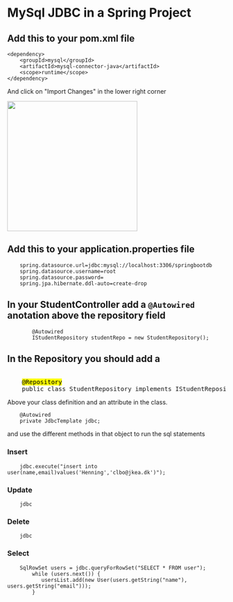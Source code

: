 # MySql JDBC in a Spring Project

## Add this to your pom.xml file
````      
<dependency>
	<groupId>mysql</groupId>
	<artifactId>mysql-connector-java</artifactId>
	<scope>runtime</scope>
</dependency>
````    
And click on "Import Changes" in the lower right corner

<img src="https://github.com/dat17v1/2_11_mysql_spring/blob/master/Materials/img/ImportChanges.png" width="300" />

## Add this to your application.properties file
````    
	spring.datasource.url=jdbc:mysql://localhost:3306/springbootdb
	spring.datasource.username=root
	spring.datasource.password=
	spring.jpa.hibernate.ddl-auto=create-drop
````    

## In your StudentController add a ````@Autowired```` anotation above the repository field

````    
    	@Autowired
    	IStudentRepository studentRepo = new StudentRepository();
````    

## In the Repository you should add a 

<pre>    
	<mark>@Repository</mark>
	public class StudentRepository implements IStudentRepository {
</pre>    
Above your class definition
and an attribute in the class.
````    
	@Autowired
	private JdbcTemplate jdbc;
````    

and use the different methods in that object to run the sql statements

### Insert
````    
	jdbc.execute("insert into user(name,email)values('Henning','clbo@jkea.dk')");
````     

### Update
````    
	jdbc
```` 

### Delete
````    
	jdbc
```` 


### Select
````    
	SqlRowSet users = jdbc.queryForRowSet("SELECT * FROM user");
        while (users.next()) {
           usersList.add(new User(users.getString("name"), users.getString("email")));
        }
```` 





